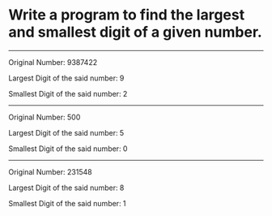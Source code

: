 # Write a program to find the largest and smallest digit of a given number. 

---

Original Number: 9387422

Largest Digit of the said number: 9

Smallest Digit of the said number: 2

___
Original Number: 500


Largest Digit of the said number: 5

Smallest Digit of the said number: 0

___
Original Number: 231548

Largest Digit of the said number: 8

Smallest Digit of the said number: 1